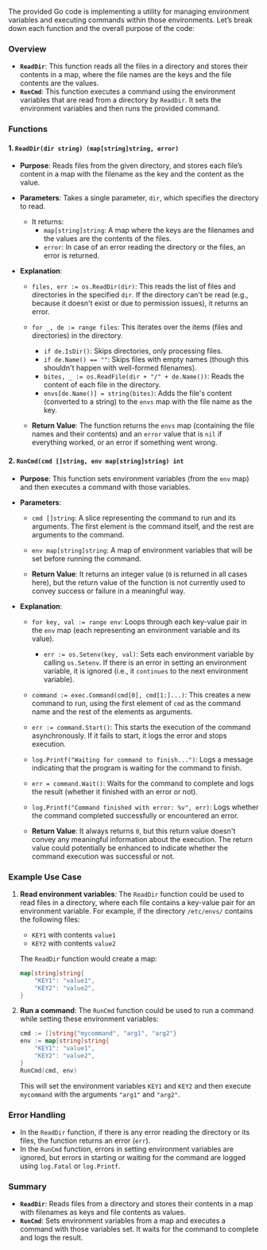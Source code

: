 The provided Go code is implementing a utility for managing environment variables and executing commands within those environments. Let’s break down each function and the overall purpose of the code:

### Overview

- **`ReadDir`**: This function reads all the files in a directory and stores their contents in a map, where the file names are the keys and the file contents are the values.
- **`RunCmd`**: This function executes a command using the environment variables that are read from a directory by `ReadDir`. It sets the environment variables and then runs the provided command.

### Functions

#### 1. `ReadDir(dir string) (map[string]string, error)`

- **Purpose**: Reads files from the given directory, and stores each file’s content in a map with the filename as the key and the content as the value.
- **Parameters**: Takes a single parameter, `dir`, which specifies the directory to read.
  
  - It returns:
    - `map[string]string`: A map where the keys are the filenames and the values are the contents of the files.
    - `error`: In case of an error reading the directory or the files, an error is returned.

- **Explanation**:
  - `files, err := os.ReadDir(dir)`: This reads the list of files and directories in the specified `dir`. If the directory can't be read (e.g., because it doesn't exist or due to permission issues), it returns an error.
  - `for _, de := range files`: This iterates over the items (files and directories) in the directory.
    - `if de.IsDir()`: Skips directories, only processing files.
    - `if de.Name() == ""`: Skips files with empty names (though this shouldn't happen with well-formed filenames).
    - `bites, _ := os.ReadFile(dir + "/" + de.Name())`: Reads the content of each file in the directory.
    - `envs[de.Name()] = string(bites)`: Adds the file's content (converted to a string) to the `envs` map with the file name as the key.

  - **Return Value**: The function returns the `envs` map (containing the file names and their contents) and an `error` value that is `nil` if everything worked, or an error if something went wrong.

#### 2. `RunCmd(cmd []string, env map[string]string) int`

- **Purpose**: This function sets environment variables (from the `env` map) and then executes a command with those variables.
- **Parameters**:
  - `cmd []string`: A slice representing the command to run and its arguments. The first element is the command itself, and the rest are arguments to the command.
  - `env map[string]string`: A map of environment variables that will be set before running the command.

  - **Return Value**: It returns an integer value (`0` is returned in all cases here), but the return value of the function is not currently used to convey success or failure in a meaningful way.

- **Explanation**:
  - `for key, val := range env`: Loops through each key-value pair in the `env` map (each representing an environment variable and its value).
    - `err := os.Setenv(key, val)`: Sets each environment variable by calling `os.Setenv`. If there is an error in setting an environment variable, it is ignored (i.e., it `continues` to the next environment variable).
  - `command := exec.Command(cmd[0], cmd[1:]...)`: This creates a new command to run, using the first element of `cmd` as the command name and the rest of the elements as arguments.
  - `err := command.Start()`: This starts the execution of the command asynchronously. If it fails to start, it logs the error and stops execution.
  - `log.Printf("Waiting for command to finish...")`: Logs a message indicating that the program is waiting for the command to finish.
  - `err = command.Wait()`: Waits for the command to complete and logs the result (whether it finished with an error or not).
  - `log.Printf("Command finished with error: %v", err)`: Logs whether the command completed successfully or encountered an error.

  - **Return Value**: It always returns `0`, but this return value doesn't convey any meaningful information about the execution. The return value could potentially be enhanced to indicate whether the command execution was successful or not.

### Example Use Case

1. **Read environment variables**:
   The `ReadDir` function could be used to read files in a directory, where each file contains a key-value pair for an environment variable. For example, if the directory `/etc/envs/` contains the following files:
   - `KEY1` with contents `value1`
   - `KEY2` with contents `value2`

   The `ReadDir` function would create a map:
   ```go
   map[string]string{
       "KEY1": "value1",
       "KEY2": "value2",
   }
   ```

2. **Run a command**:
   The `RunCmd` function could be used to run a command while setting these environment variables:
   ```go
   cmd := []string{"mycommand", "arg1", "arg2"}
   env := map[string]string{
       "KEY1": "value1",
       "KEY2": "value2",
   }
   RunCmd(cmd, env)
   ```
   This will set the environment variables `KEY1` and `KEY2` and then execute `mycommand` with the arguments `"arg1"` and `"arg2"`.

### Error Handling

- In the `ReadDir` function, if there is any error reading the directory or its files, the function returns an error (`err`).
- In the `RunCmd` function, errors in setting environment variables are ignored, but errors in starting or waiting for the command are logged using `log.Fatal` or `log.Printf`.

### Summary

- **`ReadDir`**: Reads files from a directory and stores their contents in a map with filenames as keys and file contents as values.
- **`RunCmd`**: Sets environment variables from a map and executes a command with those variables set. It waits for the command to complete and logs the result.
